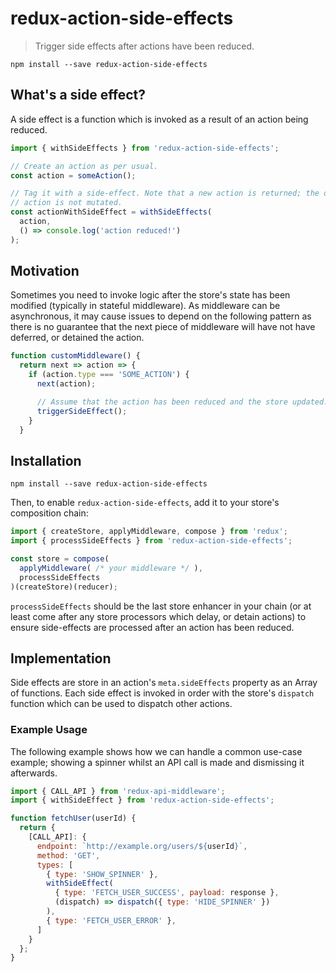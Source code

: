 # redux-action-side-effects
> Trigger side effects after actions have been reduced.

```
npm install --save redux-action-side-effects
```

## What's a side effect?
A side effect is a function which is invoked as a result of an action being reduced.

```js
import { withSideEffects } from 'redux-action-side-effects';

// Create an action as per usual.
const action = someAction();

// Tag it with a side-effect. Note that a new action is returned; the original
// action is not mutated.
const actionWithSideEffect = withSideEffects(
  action,
  () => console.log('action reduced!')
);
```

## Motivation
Sometimes you need to invoke logic after the store's state has been modified (typically in stateful middleware).  As middleware can be asynchronous, it may cause issues to depend on the following pattern as there is no guarantee that the next piece of middleware will have not have deferred, or detained the action.

```js
function customMiddleware() {
  return next => action => {
    if (action.type === 'SOME_ACTION') {
      next(action);

      // Assume that the action has been reduced and the store updated.
      triggerSideEffect();
    }
  }
```

## Installation

```
npm install --save redux-action-side-effects
```

Then, to enable `redux-action-side-effects`, add it to your store's composition chain:

```js
import { createStore, applyMiddleware, compose } from 'redux';
import { processSideEffects } from 'redux-action-side-effects';

const store = compose(
  applyMiddleware( /* your middleware */ ),
  processSideEffects
)(createStore)(reducer);
```

`processSideEffects` should be the last store enhancer in your chain (or at least come after any store processors which delay, or detain actions) to ensure side-effects are processed after an action has been reduced.

## Implementation
Side effects are store in an action's `meta.sideEffects` property as an Array of functions.  Each side effect is invoked in order with the store's `dispatch` function which can be used to dispatch other actions.

### Example Usage
The following example shows how we can handle a common use-case example; showing a spinner whilst an API call is made and dismissing it afterwards.

```js
import { CALL_API } from 'redux-api-middleware';
import { withSideEffect } from 'redux-action-side-effects';

function fetchUser(userId) {
  return {
    [CALL_API]: {
      endpoint: `http://example.org/users/${userId}`,
      method: 'GET',
      types: [
        { type: 'SHOW_SPINNER' },
        withSideEffect(
          { type: 'FETCH_USER_SUCCESS', payload: response },
          (dispatch) => dispatch({ type: 'HIDE_SPINNER' })
        ),
        { type: 'FETCH_USER_ERROR' },
      ]
    }
  };
}
```
